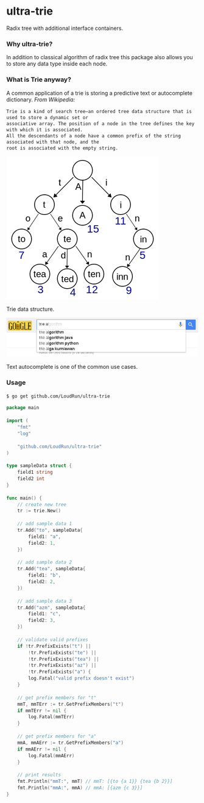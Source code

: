 # ultra-trie
Radix tree with additional interface containers.

### Why ultra-trie?

In addition to classical algorithm of radix tree this package also allows you to store any data type inside each node.

### What is Trie anyway?

A common application of a trie is storing a predictive text or autocomplete dictionary. *From Wikipedia:*

```
Trie is a kind of search tree—an ordered tree data structure that is used to store a dynamic set or
associative array. The position of a node in the tree defines the key with which it is associated.
All the descendants of a node have a common prefix of the string associated with that node, and the
root is associated with the empty string.
```

![diagram](https://github.com/LoudRun/ultra-trie/raw/master/non-code/trie.png "trie")

Trie data structure.

![smaple](https://github.com/LoudRun/ultra-trie/raw/master/non-code/autocomplete.png "autocomplete")

Text autocomplete is one of the common use cases.

### Usage

```bash
$ go get github.com/LoudRun/ultra-trie
```

```Go
package main

import (
	"fmt"
	"log"

	"github.com/LoudRun/ultra-trie"
)

type sampleData struct {
	field1 string
	field2 int
}

func main() {
	// create new tree
	tr := trie.New()

	// add sample data 1
	tr.Add("to", sampleData{
		field1: "a",
		field2: 1,
	})

	// add sample data 2
	tr.Add("tea", sampleData{
		field1: "b",
		field2: 2,
	})

	// add sample data 3
	tr.Add("azm", sampleData{
		field1: "c",
		field2: 3,
	})

	// validate valid prefixes
	if !tr.PrefixExists("t") ||
		!tr.PrefixExists("te") ||
		!tr.PrefixExists("tea") ||
		!tr.PrefixExists("az") ||
		!tr.PrefixExists("a") {
		log.Fatal("valid prefix doesn't exist")
	}

	// get prefix members for "t"
	mmT, mmTErr := tr.GetPrefixMembers("t")
	if mmTErr != nil {
		log.Fatal(mmTErr)
	}

	// get prefix members for "a"
	mmA, mmAErr := tr.GetPrefixMembers("a")
	if mmAErr != nil {
		log.Fatal(mmAErr)
	}

	// print results
	fmt.Println("mmT:", mmT) // mmT: [{to {a 1}} {tea {b 2}}]
	fmt.Println("mmA:", mmA) // mmA: [{azm {c 3}}]
}

```
